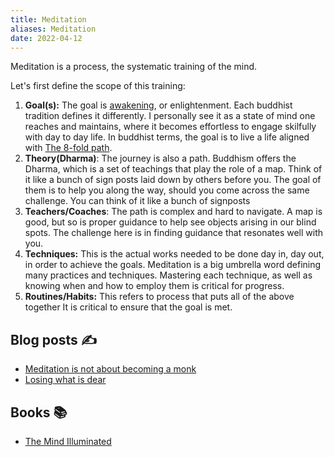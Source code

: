 ```yaml
---
title: Meditation
aliases: Meditation
date: 2022-04-12
---
```


Meditation is a process, the systematic training of the mind.

Let's first define the scope of this training:
1. **Goal(s):** The goal is [awakening](7wifg0oz), or enlightenment.
   Each buddhist tradition defines it differently.
   I personally see it as a state of mind one reaches and maintains, where it becomes effortless to engage skilfully with day to day life.
   In buddhist terms, the goal is to live a life aligned with [The 8-fold path](kxqaql4m).
2. **Theory(Dharma)**: The journey is also a path.
   Buddhism offers the Dharma, which is a set of teachings that play the role of a map.
   Think of it like a bunch of sign posts laid down by others before you.
   The goal of them is to help you along the way, should you come across the same challenge.
   You can think of it like a bunch of signposts
3. **Teachers/Coaches**: The path is complex and hard to navigate.
   A map is good, but so is proper guidance to help see objects arising in our blind spots.
   The challenge here is in finding guidance that resonates well with you.
4. **Techniques:** This is the actual works needed to be done day in, day out, in order to achieve the goals.
   Meditation is a big umbrella word defining many practices and techniques.
   Mastering each technique, as well as knowing when and how to employ them is critical for progress.
5. **Routines/Habits:** This refers to process that puts all of the above together
   It is critical to ensure that the goal is met.

## Blog posts ✍
  - [Meditation is not about becoming a monk](xikhdqga)
  - [Losing what is dear](vtbi6a8r)
## Books 📚
  - [The Mind Illuminated](tdoz3woj)
